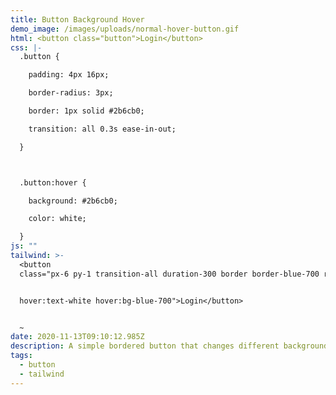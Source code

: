```yaml
---
title: Button Background Hover
demo_image: /images/uploads/normal-hover-button.gif
html: <button class="button">Login</button>
css: |-
  .button {

    padding: 4px 16px;

    border-radius: 3px;

    border: 1px solid #2b6cb0;

    transition: all 0.3s ease-in-out;

  }



  .button:hover {

    background: #2b6cb0;

    color: white;

  }
js: ""
tailwind: >-
  <button
  class="px-6 py-1 transition-all duration-300 border border-blue-700 rounded-sm 


  hover:text-white hover:bg-blue-700">Login</button>


  ~
date: 2020-11-13T09:10:12.985Z
description: A simple bordered button that changes different background color on hover.
tags:
  - button
  - tailwind
---
```


